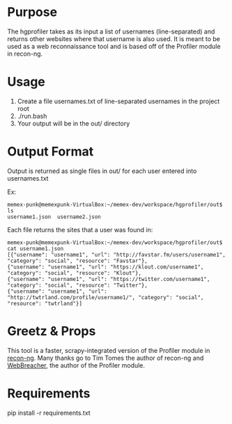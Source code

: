 Purpose
===

The hgprofiler takes as its input a list of usernames (line-separated) and returns other websites where that username is also used. It is meant to be used as a web reconnaissance tool and is based off of the Profiler module in recon-ng.

Usage
===

1. Create a file usernames.txt of line-separated usernames in the project root
2. ./run.bash
3. Your output will be in the out/ directory

Output Format
===

Output is returned as single files in out/ for each user entered into usernames.txt

Ex:
```
memex-punk@memexpunk-VirtualBox:~/memex-dev/workspace/hgprofiler/out$ ls
username1.json  username2.json
```

Each file returns the sites that a user was found in:

```
memex-punk@memexpunk-VirtualBox:~/memex-dev/workspace/hgprofiler/out$ cat username1.json 
[{"username": "username1", "url": "http://favstar.fm/users/username1", "category": "social", "resource": "Favstar"},
{"username": "username1", "url": "https://klout.com/username1", "category": "social", "resource": "Klout"},
{"username": "username1", "url": "https://twitter.com/username1", "category": "social", "resource": "Twitter"},
{"username": "username1", "url": "http://twtrland.com/profile/username1/", "category": "social", "resource": "twtrland"}]
```


Greetz & Props
===

This tool is a faster, scrapy-integrated version of the Profiler module in [recon-ng](https://bitbucket.org/LaNMaSteR53/recon-ng). Many thanks go to Tim Tomes the author of recon-ng and [WebBreacher](http://webbreacher.blogspot.com/), the author of the Profiler module.

Requirements
===

pip install -r requirements.txt
